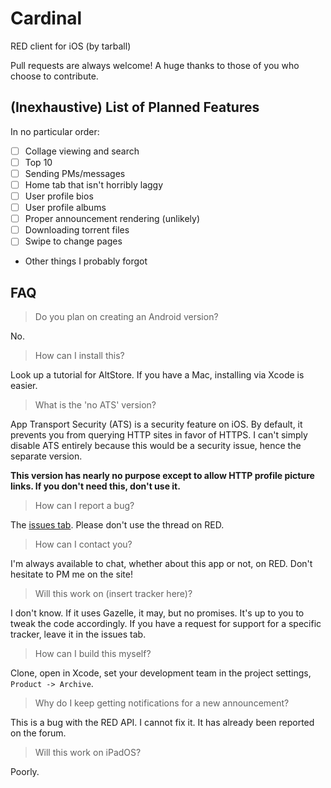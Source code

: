 # Cardinal
RED client for iOS (by tarball)

Pull requests are always welcome! A huge thanks to those of you who choose to contribute.

## (Inexhaustive) List of Planned Features

In no particular order:

- [ ] Collage viewing and search
- [ ] Top 10
- [ ] Sending PMs/messages
- [ ] Home tab that isn't horribly laggy
- [ ] User profile bios
- [ ] User profile albums
- [ ] Proper announcement rendering (unlikely)
- [ ] Downloading torrent files
- [ ] Swipe to change pages
- Other things I probably forgot

## FAQ

> Do you plan on creating an Android version?

No.

> How can I install this?

Look up a tutorial for AltStore. If you have a Mac, installing via Xcode is easier.

> What is the 'no ATS' version?

App Transport Security (ATS) is a security feature on iOS. By default, it prevents you from querying HTTP sites in favor of HTTPS. I can't simply disable ATS entirely because this would be a security issue, hence the separate version.

**This version has nearly no purpose except to allow HTTP profile picture links. If you don't need this, don't use it.**

> How can I report a bug?

The [issues tab](https://github.com/TarballCoLtd/REDSwift/issues). Please don't use the thread on RED.

> How can I contact you?

I'm always available to chat, whether about this app or not, on RED. Don't hesitate to PM me on the site!

> Will this work on (insert tracker here)?

I don't know. If it uses Gazelle, it may, but no promises. It's up to you to tweak the code accordingly. If you have a request for support for a specific tracker, leave it in the issues tab.

> How can I build this myself?

Clone, open in Xcode, set your development team in the project settings, `Product -> Archive`.

> Why do I keep getting notifications for a new announcement?

This is a bug with the RED API. I cannot fix it. It has already been reported on the forum.

> Will this work on iPadOS?

Poorly.
